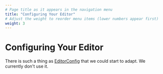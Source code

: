 ```yaml
---
# Page title as it appears in the navigation menu
title: "Configuring Your Editor"
# Adjust the weight to reorder menu items (lower numbers appear first)
weight: 3
---
```


# Configuring Your Editor

There is such a thing as [EditorConfig](https://editorconfig.org/) that we could
start to adapt. We currently don't use it.
